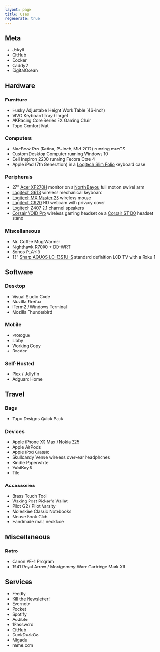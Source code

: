 ```yaml
---
layout: page
title: Uses
regenerate: true
---
```


## Meta

- Jekyll
- GitHub
- Docker
- Caddy2
- DigitalOcean

## Hardware

### Furniture

- Husky Adjustable Height Work Table (46-inch)
- VIVO Keyboard Tray (Large)
- AKRacing Core Series EX Gaming Chair
- Topo Comfort Mat

### Computers

- MacBook Pro (Retina, 15-inch, Mid 2012) running macOS
- Custom Desktop Computer running Windows 10
- Dell Inspiron 2200 running Fedora Core 4
- Apple iPad (7th Generation) in a [Logitech Slim Folio](https://amzn.com/B07YFFKH27) keyboard case

### Peripherals

- 27" [Acer XF270H](https://amzn.com/B07G3YRT4H) monitor on a [North Bayou](https://amzn.com/B01AI2YGK4) full motion swivel arm
- [Logitech G613](https://amzn.com/B07796MBJ7) wireless mechanical keyboard
- [Logitech MX Master 2S](https://amzn.com/B071YZJ1G1) wireless mouse
- [Logitech C920](https://amzn.com/B006JH8T3S) HD webcam with privacy cover
- [Logitech Z407](https://amzn.com/B0877BPCJM) 2.1 channel speakers
- [Corsair VOID Pro](https://amzn.com/B0748N6796) wireless gaming headset on a [Corsair ST100](B075JGKX4X) headset stand

### Miscellaneous

- Mr. Coffee Mug Warmer
- Nighthawk R7000 + DD-WRT
- Sonos PLAY:3
- 13" [Sharp AQUOS LC-13S1U-S](https://www.newegg.com/p/N82E16889101028) standard definition LCD TV with a Roku 1

## Software

### Desktop

- Visual Studio Code
- Mozilla Firefox
- iTerm2 / Windows Terminal
- Mozilla Thunderbird

### Mobile

- Prologue
- Libby
- Working Copy
- Reeder

### Self-Hosted

- Plex / Jellyfin
- Adguard Home

## Travel

### Bags

- Topo Designs Quick Pack

### Devices

- Apple iPhone XS Max / Nokia 225
- Apple AirPods
- Apple iPod Classic
- Skullcandy Venue wireless over-ear headphones
- Kindle Paperwhite
- YubiKey 5
- Tile

### Accessories

- Brass Touch Tool
- Waxing Post Picker's Wallet
- Pilot G2 / Pilot Varsity
- Moleskine Classic Notebooks
- Mouse Book Club
- Handmade mala necklace

## Miscellaneous

### Retro

- Canon AE-1 Program
- 1941 Royal Arrow / Montgomery Ward Cartridge Mark XII

## Services

- Feedly
- Kill the Newsletter!
- Evernote
- Pocket
- Spotify
- Audible
- 1Password
- GitHub
- DuckDuckGo
- Migadu
- name.com
